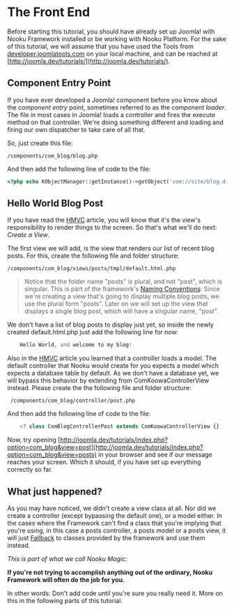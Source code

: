 # The Front End

Before starting this tutorial, you should have already set up Joomla! with Nooku Framework installed or be working with Nooku Platform.
For the sake of this tutorial, we will assume that you have used the Tools from [developer.joomlatools.com](http://developer.joomlatools.com)
on your local machine, and can be reached at [http://joomla.dev/tutorials/](http://joomla.dev/tutorials/).

## Component Entry Point

If you have ever developed a Joomla! component before you know about the _component entry_ point, sometimes referred to as the _component loader_.
The file in most cases in Joomla! loads a controller and fires the execute method on that controller. We're doing something different and loading
and firing our own dispatcher to take care of all that.

So, just create this file:

    /components/com_blog/blog.php

And then add the following line of code to the file:

```php
<?php echo KObjectManager::getInstance()->getObject('com://site/blog.dispatcher')->dispatch();
```


## Hello World Blog Post

If you have read the [HMVC](/essentials/hmvc.md) article, you will know that it's the view's responsibility to render things to the screen.
So that's what we'll do next:  _Create a View_.

The first view we will add, is the view that renders our list of recent blog posts. For this, create the following file and folder structure:

    /components/com_blog/views/posts/tmpl/default.html.php

> Notice that the folder name "posts" is plural, and not "post", which is singular.
> This is part of the framework's [Naming Conventions](essentials/naming-conventions.md): Since we're creating a view that's going to display multiple blog posts, we use the plural form "posts". Later on we will set up the view that displays a single blog post, which will have a singular name, "post".

We don't have a list of blog posts to display just yet, so inside the newly created default.html.php just add the following line for now:

```php
    Hello World, and welcome to my blog!
```
Also in the [HMVC](/essentials/hmvc.md) article you learned that a controller loads a model. The default controller that Nooku
would create for you expects a model which expects a database table by default. As we don't have a database yet, we will
bypass this behavior by extending from ComKoowaControllerView instead. Please create the the following file and folder structure:

     /components/com_blog/controller/post.php

And then add the following line of code to the file:

```php
    <? class ComBlogControllerPost extends ComKoowaControllerView {}
```

Now, try opening [http://joomla.dev/tutorials/index.php?option=com_blog&view=post](http://joomla.dev/tutorials/index.php?option=com_blog&view=posts) in your browser
and see if our message reaches your screen. Which it should, if you have set up everything correctly so far.

## What just happened?

As you may have noticed, we didn't create a view class at all. Nor did we create a controller (except bypassing the default one), or a model either.
In the cases where the Framework can't find a class that you're implying that you're using, in this case a posts controller, a posts model
or a posts view, it will just [Fallback](/essentials/object-management.md) to classes provided by the framework and use them instead.

_This is part of what we call Nooku Magic:_

**If you're not trying to accomplish anything out of the ordinary, Nooku Framework will often do the job for you.**

In other words: Don't add code until you're sure you really need it. More on this in the following parts of this tutorial.